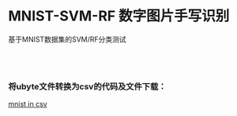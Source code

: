 # MNIST-SVM-RF 数字图片手写识别
基于MNIST数据集的SVM/RF分类测试<br><br><br><br>
### 将ubyte文件转换为csv的代码及文件下载：
[mnist in csv](https://pjreddie.com/projects/mnist-in-csv/)
